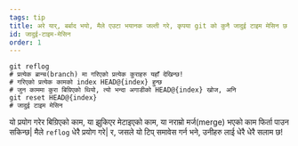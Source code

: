 ```yaml
---
tags: tip
title: अरे यार्, बर्बाद भयो, मैले एउटा भयानक जल्ती गरे, कृपया git को कुनै जादुई टाइम मेसिन छ भनिदेउ भगवान‽
id: जादुई-टाइम-मेसिन
order: 1
---
```


```git
git reflog
# प्रत्येक ब्रान्च(branch) मा गरिएको प्रत्येक कुराहरु यहाँ देखिन्छ!
# गरिएको प्रत्येक कामको index HEAD@{index} हुन्छ
# जुन काममा कुरा बिग्रिएको थियो, त्यो भन्दा अगाडीको HEAD@{index} खोज, अनि
git reset HEAD@{index}
# जादुई टाइम मेसिन
```

यो प्रयोग गरेर बिग्रिएको काम, या झुकिएर मेटाइएको काम, या नराम्रो मर्ज(merge) भएको काम फिर्ता पाउन सकिन्छ| मैले `reflog` धेरै प्रयोग गरे| र, जसले यो टिप् समावेस गर्न भने, उनीहरु लाई धेरै धेरै सलाम छ!